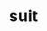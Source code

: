 ---
category: 4-letters
denotation: null
name: suit
reference_link: https://www.etymonline.com/word/suit
root_language: null
root_name: null
title: suit
type: free
word_sums:
- respelling: suit
  sum: 'Suit + '
---